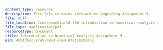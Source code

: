 ```yaml
---
content_type: resource
description: This file contains information regarding Assignment 5.
file: null
file_location: /coursemedia/18-330-introduction-to-numerical-analysis-spring-2012/4b9f35cc97a5b9edaae48781162b641c_MIT18_330S12_hw5.pdf
file_type: application/pdf
resourcetype: Document
title: Introduction to Numerical Analysis Assignment 5
uid: 4b9f35cc-97a5-b9ed-aae4-8781162b641c
---
```

